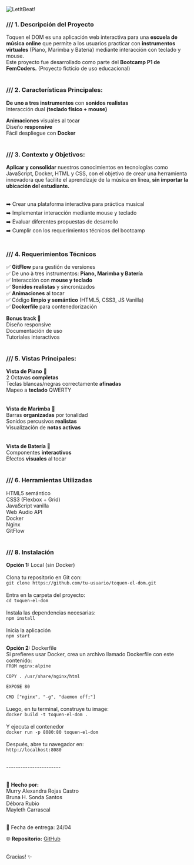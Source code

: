 <img src="assets/img/logo-blanca.png" alt="LetItBeat!">
<br>
<h3>/// 1. Descripción del Proyecto</h3>

Toquen el DOM es una aplicación web interactiva para una <b>escuela de música online</b> que permite a los usuarios practicar con <b>instrumentos virtuales</b> (Piano, Marimba y Batería) mediante interacción con teclado y mouse. 
<br>Este proyecto fue desarrollado como parte del <b>Bootcamp P1 de FemCoders.</b> (Proyecto ficticio de uso educacional)
<br><br>

<h3>/// 2. Características Principales:</h3>
<b>De uno a tres instrumentos</b> con <b>sonidos realistas</b><br>
Interacción dual <b>(teclado físico + mouse)</b>

<b>Animaciones</b> visuales al tocar<br>
Diseño <b>responsive</b><br>
Fácil despliegue con <b>Docker</b>
<br><br>

<h3>/// 3. Contexto y Objetivos:</h3>
<b>Aplicar y consolidar</b> nuestros conocimientos en tecnologías como JavaScript, Docker, HTML y CSS, con el objetivo de crear una herramienta innovadora que facilite el aprendizaje de la música en línea, <b>sin importar la ubicación del estudiante.</b><br><br>

➡️ Crear una plataforma interactiva para práctica musical<br>
➡️ Implementar interacción mediante mouse y teclado<br>
➡️ Evaluar diferentes propuestas de desarrollo<br>
➡️ Cumplir con los requerimientos técnicos del bootcamp
<br><br>


<h3>/// 4. Requerimientos Técnicos</h3>

✅ <b>GitFlow</b> para gestión de versiones<br>
✅ De uno à tres instrumentos: <b>Piano, Marimba y Batería</b><br>
✅ Interacción con <b>mouse y teclado</b><br>
✅ <b>Sonidos realistas</b> y sincronizados<br>
✅ <b>Animaciones</b> al tocar<br>
✅ Código <b>limpio y semántico</b> (HTML5, CSS3, JS Vanilla)<br>
✅ <b>Dockerfile</b> para contenedorización<br>

<b>Bonus track </b> 🌟<br>
Diseño responsive<br>
Documentación de uso<br>
Tutoriales interactivos
<br><br>

<h3>/// 5. Vistas Principales:</h3>
<b>Vista de Piano</b> 🎹<br>
2 Octavas <b>completas</b> <br>
Teclas blancas/negras correctamente <b>afinadas</b><br>
Mapeo a <b>teclado</b> QWERTY<br>
<br><br>
<b>Vista de Marimba</b> 🎵<br>
Barras <b>organizadas</b> por tonalidad<br>
Sonidos percusivos <b>realistas</b><br>
Visualización de <b>notas activas</b><br>
<br><br>
<b>Vista de Batería 🥁</b><br>
Componentes <b>interactivos</b><br>
Efectos <b>visuales</b> al tocar<br>
<br>

<h3>/// 6. Herramientas Utilizadas</h3>

HTML5 semántico<br>
CSS3 (Flexbox + Grid)<br>
JavaScript vanilla<br>
Web Audio API<br>
Docker<br>
Nginx<br>
GitFlow<br><br>


<h3>/// 8. Instalación</h3>
<b>Opción 1:</b> Local (sin Docker)<br><br>
Clona tu repositorio en Git con:<br>
<code>git clone https://github.com/tu-usuario/toquen-el-dom.git</code><br>
<br>
Entra en la carpeta del proyecto:<br>
<code>cd toquen-el-dom</code><br><br>
Instala las dependencias necesarias:<br>
<code>npm install</code><br><br>
Inicia la aplicación<br>
<code>npm start</code><br>
<br>
<b>Opción 2: </b>Dockerfile<br>
Si prefieres usar Docker, crea un archivo llamado Dockerfile con este contenido:<br>
<code>FROM nginx:alpine<br>
COPY . /usr/share/nginx/html<br>
EXPOSE 80<br>
CMD ["nginx", "-g", "daemon off;"]</code><br>
<br>Luego, en tu terminal, construye tu image:<br>
<code>docker build -t toquen-el-dom .</code><br><br>
Y ejecuta el contenedor <br>
<code>docker run -p 8080:80 toquen-el-dom</code><br><br>
Después, abre tu navegador en:<br> 
<code>http://localhost:8080</code>




<br>-----------------------<br><br>


📧 <b>Hecho por:</b> <br>
Murry Alexandra Rojas Castro <br>
Bruna H. Sonda Santos <br>
Débora Rubio <br>
Mayleth Carrascal <br><br>

📅 Fecha de entrega: 24/04

🌐 <b>Repositorio:</b> [GitHub](https://github.com/debsrdev/toqueneldom)<br><br>

Gracias! ✨
